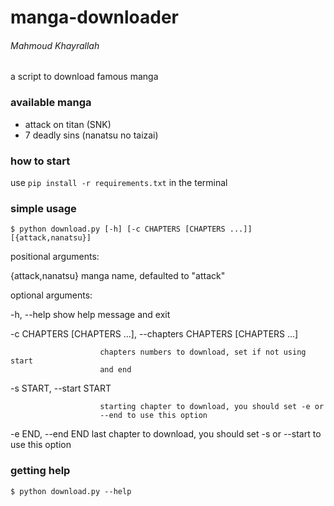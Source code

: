 # manga-downloader
###### Mahmoud Khayrallah
a script to download famous manga

### available manga
<ul>
<li> attack on titan (SNK)</li>
<li> 7 deadly sins (nanatsu no taizai)</li>
</ul>

### how to start

use ` pip install -r requirements.txt ` in the terminal

### simple usage

` $ python download.py [-h] [-c CHAPTERS [CHAPTERS ...]] [{attack,nanatsu}] `

positional arguments:

  {attack,nanatsu}      manga name, defaulted to "attack"

optional arguments:

  -h, --help            show help message and exit

  -c CHAPTERS [CHAPTERS ...], --chapters CHAPTERS [CHAPTERS ...]

                        chapters numbers to download, set if not using start
                        and end
  -s START, --start START

                        starting chapter to download, you should set -e or
                        --end to use this option
                        
  -e END, --end END     last chapter to download, you should set -s or --start
                        to use this option

### getting help

` $ python download.py --help `
